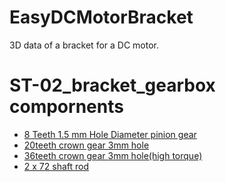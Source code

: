 # EasyDCMotorBracket
3D data of a bracket for a DC motor.

# ST-02_bracket_gearbox compornents
- [8 Teeth 1.5 mm Hole Diameter pinion gear](https://www.amazon.co.jp/dp/B0777MC31J/ref=cm_sw_r_cp_apa_i_BY7ZWXQH1PFNANZA8E7G?fbclid=IwAR0D8wV9yTjRyYAAVJWx9ofE4FRM4rHZ7RyGc_93HKTrDBZ_rD2C1UTbyA4) 
- [20teeth crown gear 3mm hole](https://a.aliexpress.com/_m04t53t)
- [36teeth crown gear 3mm hole(high torque)](https://a.aliexpress.com/_m0m38kP)
- [2 x 72 shaft rod](https://www.yodobashi.com/product/100000001003794158/?gad1&gad2=g&gad3&gad4=452594516847&gad5=15698396484161472817&gad6&gclid=CjwKCAjw6fCCBhBNEiwAem5SO0y97WQgh6WhblMCNWUYFpkfGZipB0vIUv07aTfgdwXyQwpR3Q1BThoC1PAQAvD_BwE&xfr=pla&fbclid=IwAR2-p80RZ6pfD-fWzLtlPfXd966pRNO0-IOr12Z7Sfa3YLHacPgrouwI-1w)
